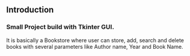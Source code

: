 ## Introduction
### Small Project build with Tkinter GUI.
It is basically a Bookstore where user can store, add, search and delete books with several parameters like Author name, Year and Book Name.
